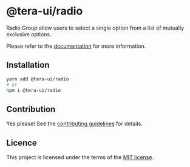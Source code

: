 # @tera-ui/radio

Radio Group allow users to select a single option from a list of mutually exclusive options.

Please refer to the [documentation](https://nextui.org/docs/components/radio-group) for more information.

## Installation

```sh
yarn add @tera-ui/radio
# or
npm i @tera-ui/radio
```

## Contribution

Yes please! See the
[contributing guidelines](https://github.com/hieumau12/nextui-tera/blob/master/CONTRIBUTING.md)
for details.

## Licence

This project is licensed under the terms of the
[MIT license](https://github.com/hieumau12/nextui-tera/blob/master/LICENSE).
